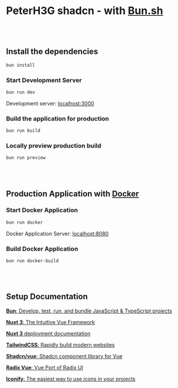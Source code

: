 # PeterH3G shadcn - with [Bun.sh](https://bun.sh)

<br><br>

## Install the dependencies

```bash
bun install
```

### Start Development Server

```bash
bun run dev
```

Development server: [localhost:3000](http://localhost:3000)

### Build the application for production

```bash
bun run build
```

### Locally preview production build

```bash
bun run preview
```

<br><br>

## Production Application with [Docker](https://docker.com)

### Start Docker Application

```bash
bun run docker
```

Docker Application Server: [localhost:8080](http://localhost:8080)

### Build Docker Application

```bash
bun run docker-build
```

<br><br>

## Setup Documentation

<a href="https://bun.sh" target="_blank"><b>Bun</b>: Develop, test, run, and bundle JavaScript & TypeScript projects</a>

<a href="https://nuxt.com" target="_blank"><b>Nuxt 3</b>: The Intuitive Vue Framework</a>

<a href="https://nuxt.com/docs/getting-started/deployment" target="_blank"><b>Nuxt 3</b> deployment documentation</a>

<a href="https://tailwindcss.com/" target="_blank"><b>TailwindCSS</b>: Rapidly build modern websites</a>

<a href="https://shadcn-vue.com" target="_blank"><b>Shadcn/vue</b>: Shadcn component library for Vue</a>

<a href="https://www.radix-vue.com/" target="_blank"><b>Radix Vue</b>: Vue Port of Radix UI</a>

<a href="https://iconify.design/" target="_blank"><b>Iconify</b>: The easiest way to use icons in your projects</a>
